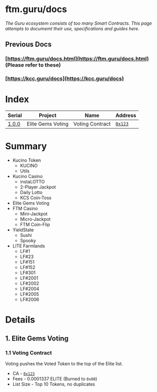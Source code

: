 # ftm.guru/docs
_The Guru ecosystem consists of too many Smart Contracts. This page attempts to documemt their use, specifications and guides here._
## Previous Docs
### [https://ftm.guru/docs.html](https://ftm.guru/docs.html) (Please refer to these)
### [https://kcc.guru/docs](https://kcc.guru/docs)

# Index

| Serial | Project | Name | Address |
| --- | --- | --- | --- |
| [1.0.0](#eg) | Elite Gems Voting | Voting Contract | [`0x123`](https://ftmscan/address/) |

# Summary
- Kucino Token
  - KUCINO
  - Utils
- Kucino Casino
  - instaLOTTO
  - 2-Player Jackpot
  - Daily Lotto
  - KCS Coin-Toss
- Elite Gems Voting
- FTM Casino
  - Mini-Jackpot
  - Micro-Jackpot
  - FTM Coin-Flip
- YieldState
  - Sushi
  - Spooky
- LITE Farmlands
  - LF#1
  - LF#23
  - LF#151
  - LF#152
  - LF#301
  - LF#2001
  - LF#2002
  - LF#2004
  - LF#2005
  - LF#2006
 
# Details
## 1. Elite Gems Voting
### 1.1 Voting Contract
Voting pushes the Voted Token to the top of the Elite list.
- CA - [`0x123`](https://ftmscan.com)
- Fees - 0.0001337 ELITE (Burned to `0x00`)
- List Size - Top 10 Tokens, no duplicates
